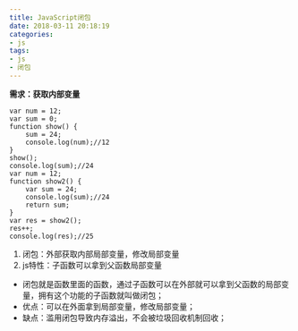 ```yaml
---
title: JavaScript闭包
date: 2018-03-11 20:18:19
categories:
- js
tags:
- js
- 闭包
---
```


**需求：获取内部变量**

<!--more-->
```
var num = 12;
var sum = 0;
function show() {
    sum = 24;
    console.log(num);//12
}
show();
console.log(sum);//24
var num = 12;
function show2() {
    var sum = 24;
    console.log(sum);//24
    return sum;
}
var res = show2();
res++;
console.log(res);//25
```


1. 闭包：外部获取内部局部变量，修改局部变量
2. js特性：子函数可以拿到父函数局部变量

- 闭包就是函数里面的函数，通过子函数可以在外部就可以拿到父函数的局部变量，拥有这个功能的子函数就叫做闭包；
- 优点：可以在外面拿到局部变量，修改局部变量；
- 缺点：滥用闭包导致内存溢出，不会被垃圾回收机制回收；
